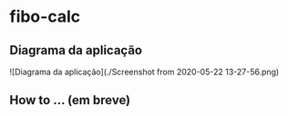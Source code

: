 # fibo-calc

## Diagrama da aplicação

![Diagrama da aplicação](./Screenshot from 2020-05-22 13-27-56.png)

## How to ... (em breve)